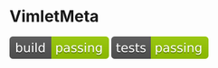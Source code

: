 # VimletMeta

![build](badges/build.svg?raw=true "Build")
![tests](badges/tests.svg?raw=true "Tests")